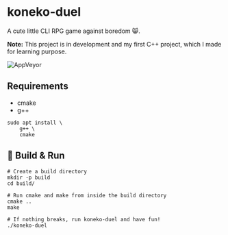 # koneko-duel

A cute little CLI RPG game against boredom 😸.

**Note:** This project is in development and my first C++ project, which
I made for learning purpose.

![AppVeyor](https://img.shields.io/appveyor/ci/domkh/koneko-duel.svg)

## Requirements

- cmake
- g++

```shell
sudo apt install \
    g++ \
    cmake
```

## 🔨 Build & Run

```shell
# Create a build directory
mkdir -p build
cd build/

# Run cmake and make from inside the build directory
cmake ..
make

# If nothing breaks, run koneko-duel and have fun!
./koneko-duel
```


